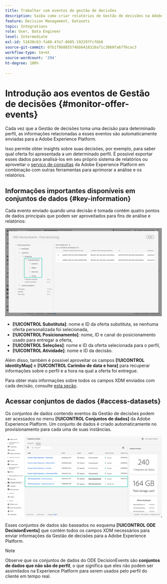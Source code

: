 ```yaml
---
title: Trabalhar com eventos de gestão de decisões
description: Saiba como criar relatórios de Gestão de decisões na Adobe Experience Platform.
feature: Decision Management, Datasets
topic: Integrations
role: User, Data Engineer
level: Intermediate
exl-id: 51830c63-fa88-47e7-8605-192297fcf6b8
source-git-commit: 07b1f9b885574bb6418310a71c3060fa67f6cac3
workflow-type: tm+mt
source-wordcount: '294'
ht-degree: 100%

---
```


# Introdução aos eventos de Gestão de decisões {#monitor-offer-events}

Cada vez que a Gestão de decisões toma uma decisão para determinado perfil, as informações relacionadas a esses eventos são automaticamente enviadas para a Adobe Experience Platform.

Isso permite obter insights sobre suas decisões, por exemplo, para saber qual oferta foi apresentada a um determinado perfil. É possível exportar esses dados para analisá-los em seu próprio sistema de relatórios ou aproveitar o [serviço de consultas](https://experienceleague.adobe.com/docs/experience-platform/query/home.html?lang=pt-BR) da Adobe Experience Platform em combinação com outras ferramentas para aprimorar a análise e os relatórios.

## Informações importantes disponíveis em conjuntos de dados {#key-information}

Cada evento enviado quando uma decisão é tomada contém quatro pontos de dados principais que podem ser aproveitados para fins de análise e relatórios:

![](../assets/events-dataset-preview.png)

* **[!UICONTROL Substituta]**: nome e ID da oferta substituta, se nenhuma oferta personalizada foi selecionada,
* **[!UICONTROL Posicionamento]**: nome, ID e canal do posicionamento usado para entregar a oferta,
* **[!UICONTROL Seleções]**: nome e ID da oferta selecionada para o perfil,
* **[!UICONTROL Atividade]**: nome e ID da decisão.

Além disso, também é possível aproveitar os campos **[!UICONTROL identityMap]** e **[!UICONTROL Carimbo de data e hora]** para recuperar informações sobre o perfil e a hora na qual a oferta foi entregue.

Para obter mais informações sobre todos os campos XDM enviados com cada decisão, consulte [esta seção](xdm-fields.md).

## Acessar conjuntos de dados {#access-datasets}

Os conjuntos de dados contendo eventos da Gestão de decisões podem ser acessados no menu **[!UICONTROL Conjuntos de dados]** da Adobe Experience Platform. Um conjunto de dados é criado automaticamente no provisionamento para cada uma de suas instâncias.

![](../assets/events-datasets-list.png)

Esses conjuntos de dados são baseados no esquema **[!UICONTROL ODE DecisionEvents]** que contém todos os campos XDM necessários para enviar informações da Gestão de decisões para a Adobe Experience Platform.

>[!NOTE]
>
>Observe que os conjuntos de dados do ODE DecisionEvents são **conjuntos de dados que não são de perfil**, o que significa que eles não podem ser assimilados na Experience Platform para serem usados pelo perfil do cliente em tempo real.
